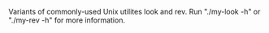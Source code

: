 Variants of commonly-used Unix utilites look and rev.
Run "./my-look -h" or "./my-rev -h" for more information.

